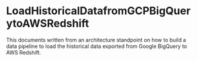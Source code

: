 # LoadHistoricalDatafromGCPBigQuerytoAWSRedshift
This documents written from an architecture standpoint on how to build a data pipeline to load the historical data exported from Google BigQuery to AWS Redshift.
